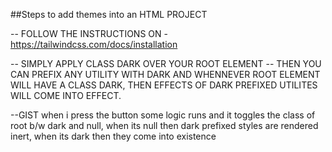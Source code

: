 ##Steps to add themes into an HTML PROJECT

-- FOLLOW THE INSTRUCTIONS ON -https://tailwindcss.com/docs/installation

-- SIMPLY APPLY CLASS DARK OVER YOUR ROOT ELEMENT
-- THEN YOU CAN PREFIX ANY UTILITY WITH DARK AND WHENNEVER ROOT ELEMENT WILL HAVE A CLASS DARK, THEN EFFECTS OF DARK PREFIXED UTILITES WILL COME INTO EFFECT.

--GIST when i press the button some logic runs and it toggles the class of root b/w dark and null, when its null then dark prefixed styles are rendered inert, when its dark then they come into existence